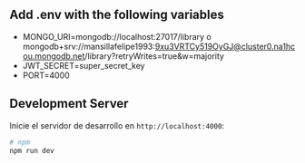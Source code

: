 ## Add .env with the following variables

- MONGO_URI=mongodb://localhost:27017/library o mongodb+srv://mansillafelipe1993:9xu3VRTCy519OyGJ@cluster0.na1hcou.mongodb.net/library?retryWrites=true&w=majority
- JWT_SECRET=super_secret_key
- PORT=4000

## Development Server

Inicie el servidor de desarrollo en `http://localhost:4000`:

```bash
# npm
npm run dev
